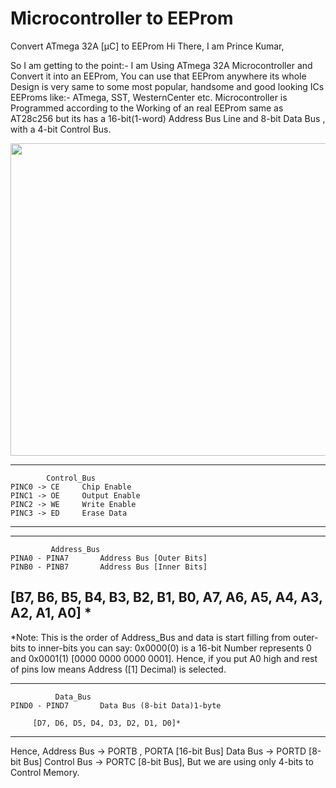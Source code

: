 # Microcontroller to EEProm

 Convert ATmega 32A [µC] to EEProm
Hi There,
I am Prince Kumar,

So I am getting to the point:-
I am Using ATmega 32A Microcontroller and Convert it into an EEProm, You can use that EEProm anywhere its whole Design is very same to some most popular, handsome and good looking ICs EEProms like:- ATmega, SST, WesternCenter etc. Microcontroller is Programmed according to the Working of an real EEProm same as AT28c256 but its has a 16-bit(1-word) Address Bus Line  and 8-bit Data Bus , with a 4-bit Control Bus.

<img src="https://microcontrollerslab.com/wp-content/uploads/2019/12/ATMega32-Pinout-Configuration-of-PDIP-Package.jpg" width="600" height="500">
			             
--------------------------------------------------
		    Control_Bus
	PINC0 -> CE		Chip Enable		   
	PINC1 -> OE		Output Enable	   
	PINC2 -> WE		Write Enable	    
	PINC3 -> ED		Erase Data		     
--------------------------------------------------

--------------------------------------------------
		     Address_Bus
	PINA0 - PINA7		Address Bus [Outer Bits] 
	PINB0 - PINB7		Address Bus [Inner Bits]
	
[B7, B6, B5, B4, B3, B2, B1, B0, A7, A6, A5, A4, A3, A2, A1, A0] *
--------------------------------------------------

*Note: This is the order of Address_Bus and data is start filling from outer-bits to inner-bits
you can say: 0x0000(0) is a 16-bit Number represents 0 and 0x0001(1) [0000 0000 0000 0001].
Hence, if you put A0 high and rest of pins low means Address ([1] Decimal) is selected.

--------------------------------------------------
		      Data_Bus
	PIND0 - PIND7		Data Bus (8-bit Data)1-byte
	
	     [D7, D6, D5, D4, D3, D2, D1, D0]*
--------------------------------------------------

Hence,
Address Bus  ->  PORTB , PORTA  [16-bit Bus]
Data Bus     ->  PORTD		[8-bit Bus]
Control Bus  ->  PORTC		[8-bit Bus], But we are using only 4-bits to Control Memory.

		    
